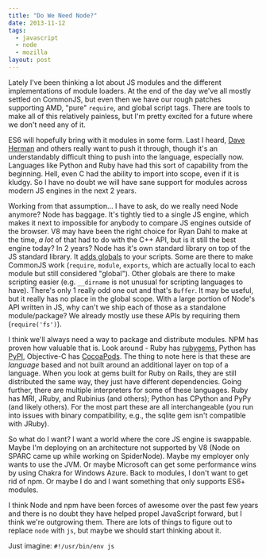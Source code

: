```yaml
---
title: "Do We Need Node?"
date: 2013-11-12
tags:
  - javascript
  - node
  - mozilla
layout: post
---
```


Lately I've been thinking a lot about JS modules and the different implementations of module loaders. At the end of the day we've all mostly settled on CommonJS, but even then we have our rough patches supporting AMD, "pure" `require`, and global script tags. There are tools to make all of this relatively painless, but I'm pretty excited for a future where we don't need any of it.

ES6 will hopefully bring with it modules in some form. Last I heard, [Dave Herman][dherman] and others really want to push it through, though it's an understandably difficult thing to push into the language, especially now. Languages like Python and Ruby have had this sort of capability from the beginning. Hell, even C had the ability to import into scope, even if it is kludgy. So I have no doubt we will have sane support for modules across modern JS engines in the next 2 years.

Working from that assumption… I have to ask, do we really need Node anymore? Node has baggage. It's tightly tied to a single JS engine, which makes it next to impossible for anybody to compare JS engines outside of the browser. V8 may have been the right choice for Ryan Dahl to make at the time, *a lot* of that had to do with the C++ API, but is it still the best engine today? In 2 years? Node has it's own standard library on top of the JS standard library. It [adds globals][nodeglobals] to your scripts. Some are there to make CommonJS work (`require`, `module`, `exports`, which are actually local to each module but still considered "global"). Other globals are there to make scripting easier (e.g. `__dirname` is not unusual for scripting languages to have). There's only 1 really odd one out and that's `Buffer`. It may be useful, but it really has no place in the global scope. With a large portion of Node's API written in JS, why can't we ship each of those as a standalone module/package? We already mostly use these APIs by requiring them (`require('fs')`).

I think we'll always need a way to package and distribute modules. NPM has proven how valuable that is. Look around - Ruby has [rubygems][rubygems], Python has [PyPI][pypi], Objective-C has [CocoaPods][cocoapods]. The thing to note here is that these are *language* based and not built around an additional layer on top of a language. When you look at gems built for Ruby on Rails, they are still distributed the same way, they just have different dependencies. Going further, there are multiple interpreters for some of these languages. Ruby has MRI, JRuby, and Rubinius (and others); Python has CPython and PyPy (and likely others). For the most part these are all interchangeable (you run into issues with binary compatibility, e.g., the sqlite gem isn't compatible with JRuby).

So what do I want? I want a world where the core JS engine is swappable. Maybe I'm deploying on an architecture not supported by V8 (Node on SPARC came up while working on SpiderNode). Maybe my employer only wants to use the JVM. Or maybe Microsoft can get some performance wins by using Chakra for Windows Azure. Back to modules, I don't want to get rid of npm. Or maybe I do and I want something that only supports ES6+ modules.

I think Node and npm have been forces of awesome over the past few years and there is no doubt they have helped propel JavaScript forward, but I think we're outgrowing them. There are lots of things to figure out to replace `node` with `js`, but maybe we should start thinking about it.

Just imagine: `#!/usr/bin/env js`

[dherman]: http://twitter.com/littlecalculist
[nodeglobals]: http://nodejs.org/docs/latest/api/globals.html
[rubygems]: http://rubygems.org/
[pypi]: https://pypi.python.org/pypi
[cocoapods]: http://cocoapods.org/
